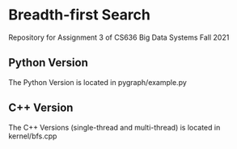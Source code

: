 # Breadth-first Search
Repository for Assignment 3 of CS636 Big Data Systems Fall 2021

## Python Version
The Python Version is located in pygraph/example.py

## C++ Version
The C++ Versions (single-thread and multi-thread) is located in kernel/bfs.cpp
